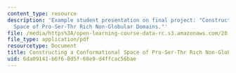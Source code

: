 ```yaml
---
content_type: resource
description: 'Example student presentation on final project: "Constructing a Conformational
  Space of Pro-Ser-Thr Rich Non-Globular Domains."'
file: /media/https%3A/open-learning-course-data-rc.s3.amazonaws.com/20-453j-biomedical-information-technology-fall-2008/6da09141b6f68d5f68e9d4ffcac56bae_lc_project.pdf
file_type: application/pdf
resourcetype: Document
title: Constructing a Conformational Space of Pro-Ser-Thr Rich Non-Globular Domains
uid: 6da09141-b6f6-8d5f-68e9-d4ffcac56bae
---
```

